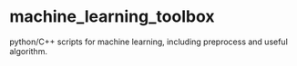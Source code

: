 # machine_learning_toolbox
python/C++ scripts for machine learning, including preprocess and useful algorithm.
